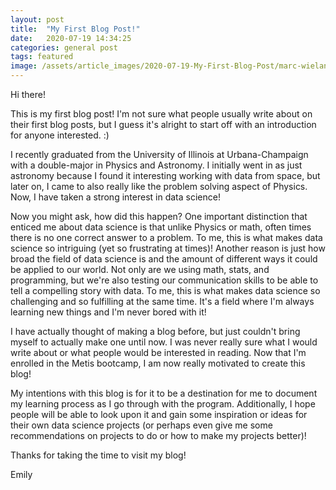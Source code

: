 ```yaml
---
layout: post
title:  "My First Blog Post!"
date:   2020-07-19 14:34:25
categories: general post
tags: featured
image: /assets/article_images/2020-07-19-My-First-Blog-Post/marc-wieland-zrj-TPjcRLA-unsplash.jpg
---
```


Hi there!

This is my first blog post! I'm not sure what people usually write about on their
first blog posts, but I guess it's alright to start off with an introduction for
anyone interested. :)

I recently graduated from the University of Illinois at Urbana-Champaign with a double-major
in Physics and Astronomy. I initially went in as just astronomy because I found it interesting
working with data from space, but later on, I came to also really like the problem solving aspect
of Physics. Now, I have taken a strong interest in data science!

Now you might ask, how did this happen? One important distinction that enticed me about data
science is that unlike Physics or math, often times there is no one correct answer to a problem.
To me, this is what makes data science so intriguing (yet so frustrating at times)! Another
reason is just how broad the field of data science is and the amount of different ways it could
be applied to our world. Not only are we using math, stats, and programming, but we're also testing
our communication skills to be able to tell a compelling story with data. To me, this is what makes
data science so challenging and so fulfilling at the same time. It's a field where I'm always
learning new things and I'm never bored with it!

I have actually thought of making a blog before, but just couldn't bring myself to actually
make one until now. I was never really sure what I would write about or what people
would be interested in reading. Now that I'm enrolled in the Metis bootcamp, I am now
really motivated to create this blog!

My intentions with this blog is for it to be a destination for me to document my learning process as
I go through with the program. Additionally, I hope people will be able to look upon it and
gain some inspiration or ideas for their own data science projects (or perhaps even give me some
recommendations on projects to do or how to make my projects better)!

Thanks for taking the time to visit my blog!

Emily



[jekyll]:      http://jekyllrb.com
[jekyll-gh]:   https://github.com/jekyll/jekyll
[jekyll-help]: https://github.com/jekyll/jekyll-help
